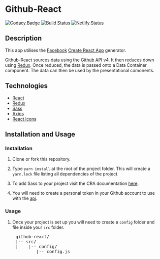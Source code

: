# Github-React

[![Codacy Badge](https://api.codacy.com/project/badge/Grade/0a992bce31c14e3c873e5545ef4fdfd6)](https://app.codacy.com/app/sedstan/Github-React?utm_source=github.com&utm_medium=referral&utm_content=sedstan/Github-React&utm_campaign=Badge_Grade_Dashboard)
 [![Build Status](https://travis-ci.org/sedstan/Github-React.svg?branch=master)](https://travis-ci.org/sedstan/Github-React)
[![Netlify Status](https://api.netlify.com/api/v1/badges/3506d8e8-90d1-48e5-b083-76cbad8694aa/deploy-status)](https://app.netlify.com/sites/sedstan-github-react/deploys)


## Description

This app utilises the [Facebook](https://www.facebook.com/) [Create React App](https://github.com/facebook/create-react-app) generator.

Github-React sources data using the [Github API v4](https://developer.github.com/v4/). It then reduces down using [Redux](https://redux.js.org/). Once reduced, the data is passed onto a Data Container component. The data can then be used by the presentational comonents.

## Technologies 

- [React](https://reactjs.org)
- [Redux](https://redux.js.org)
- [Sass](https://sass-lang.com/)
- [Axios](https://github.com/axios/axios)
- [React Icons](https://gorangajic.github.io/react-icons/fa.html)

## Installation and Usage

### Installation

1. Clone or fork this repository.
2. Type ```yarn install``` at the root of the project folder. This will create a `yarn.lock` file listing all dependencies of the project.
3. To add Sass to your project visit the CRA documentation [here](https://github.com/facebook/create-react-app/blob/master/packages/react-scripts/template/README.md#adding-a-css-preprocessor-sass-less-etc).

4. You will need to create a personal token in your Github account to use with the [api](https://developer.github.com/v4/guides/forming-calls/#authenticating-with-graphql).

### Usage

1. Once your project is set up you will need to create a `config` folder and file inside your `src` folder.

<pre>
	github-react/
	|-- src/
	|    |-- config/
			|-- config.js
</pre>

